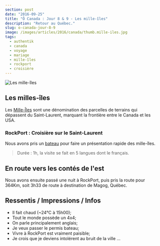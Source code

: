 ```yaml
---
section: post
date: "2016-09-25"
title: "Ô Canada : Jour 8 & 9 - Les mille-îles"
description: "Retour au Québec."
slug: o-canada-jour-8-9
image: /images/articles/2016/canada/thumb.mille-iles.jpg
tags:
  - authentik
  - canada
  - voyage
  - mariage
  - mille-îles
  - rockport
  - croisière
---
```


![Les mille-îles](/images/articles/2016/canada/mille-iles.jpg)

## Les milles-îles

Les [Mille-Îles](https://fr.wikipedia.org/wiki/Archipel_des_Mille-Îles) sont une dénomination des parcelles de terrains qui dépassent du Saint-Laurent, marquant la frontière entre le Canada et les USA.

### RockPort : Croisière sur le Saint-Laurent

Nous avons pris un [bateau](http://rockportcruises.com) pour faire un présentation rapide des mille-îles.

> Durée : 1h, la visite se fait en 5 langues dont le français.

## En route vers les contés de l'est

Nous avons ensuite passé une nuit à RockPort, puis pris la route pour 364Km, soit 3h33 de route à destination de Magog, Québec.

## Ressentis / Impressions / Infos

  * Il fait chaud (~24°C à 15h00);
  * Tout le monde possède un 4x4;
  * On parle principalement anglais;
  * Je veux passer le permis bateau;
  * Vivre à RockPort est vraiment paisible;
  * Je crois que je deviens intolérent au bruit de la ville ...
